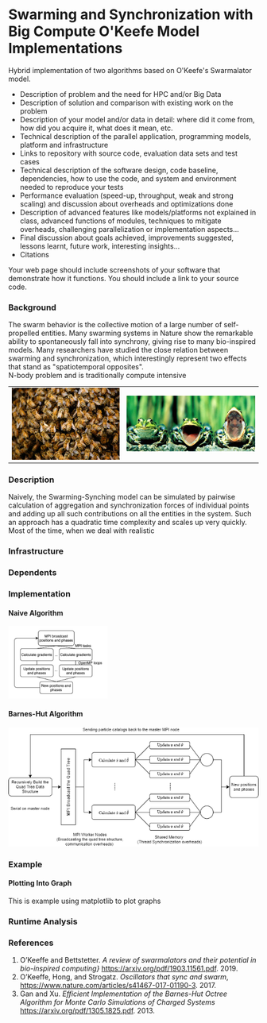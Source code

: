 # Swarming and Synchronization with Big Compute O'Keefe Model Implementations

Hybrid implementation of two algorithms based on O'Keefe's Swarmalator model.

- Description of problem and the need for HPC and/or Big Data
- Description of solution and comparison with existing work on the problem
- Description of your model and/or data in detail: where did it come from, how did you acquire it, what does it mean, etc.
- Technical description of the parallel application, programming models, platform and infrastructure
- Links to repository with source code, evaluation data sets and test cases
- Technical description of the software design, code baseline, dependencies, how to use the code, and system and environment needed to reproduce your tests
- Performance evaluation (speed-up, throughput, weak and strong scaling) and discussion about overheads and optimizations done
- Description of advanced features like models/platforms not explained in class, advanced functions of modules, techniques to mitigate overheads, challenging parallelization or implementation aspects...
- Final discussion about goals achieved, improvements suggested, lessons learnt, future work, interesting insights…
- Citations

Your web page should include screenshots of your software that demonstrate how it functions. You should include a link to your source code.



### Background
The swarm behavior is the collective motion of a large number of self-propelled entities. Many swarming systems in Nature show the remarkable ability to spontaneously fall into synchrony, giving rise to many bio-inspired models. Many researchers have studied the close relation between swarming and synchronization, which interestingly represent two effects that stand as "spatiotemporal opposites".  
N-body problem and is traditionally compute intensive

<table>
<tr>
<td><img src="Images/refs/bees.jpg"/></td>
<td><img src="Images/refs/frogs.jpg"/></td>
</tr>
</table>

### Description
Naively, the Swarming-Synching model can be simulated by pairwise calculation of aggregation and synchronization forces of individual points and adding up all such contributions on all the entities in the system. Such an approach has a quadratic time complexity and scales up very quickly. Most of the time, when we deal with realistic 

### Infrastructure
### Dependents
### Implementation
#### Naive Algorithm
<img src="Images/refs/pairwise.png" width="200"/>

#### Barnes-Hut Algorithm
<img src="Images/refs/barnes8.png"/>

### Example
#### Plotting Into Graph
This is example using matplotlib to plot graphs

### Runtime Analysis

### References
1. O’Keeffe and Bettstetter. *A review of swarmalators and their potential in bio-inspired computing}*  https://arxiv.org/pdf/1903.11561.pdf. 2019. 
2. O’Keeffe, Hong, and Strogatz. *Oscillators that sync and swarm*,  https://www.nature.com/articles/s41467-017-01190-3. 2017.
3. Gan and Xu. *Efficient Implementation of the Barnes-Hut Octree Algorithm for Monte Carlo Simulations of Charged Systems*  https://arxiv.org/pdf/1305.1825.pdf. 2013.
